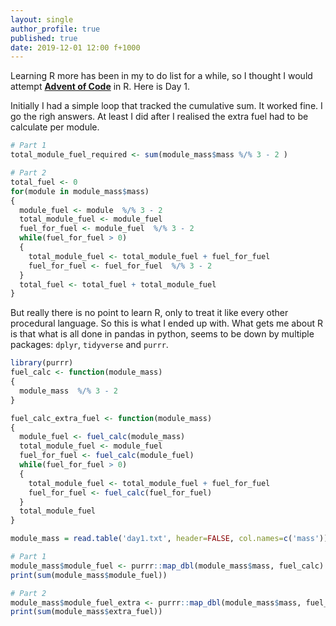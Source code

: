 ```yaml
---
layout: single
author_profile: true
published: true
date: 2019-12-01 12:00 f+1000
---
```


Learning R more has been in my to do list for a while, so I thought I would attempt __[Advent of Code](https://adventofcode.com/2019/about)__ in R. Here is Day 1.

Initially I had a simple loop that tracked the cumulative sum. It worked fine. I go the righ answers. At least I did after I realised the extra fuel had to be calculate per module.
```R 
# Part 1
total_module_fuel_required <- sum(module_mass$mass %/% 3 - 2 )

# Part 2
total_fuel <- 0
for(module in module_mass$mass)
{
  module_fuel <- module  %/% 3 - 2
  total_module_fuel <- module_fuel
  fuel_for_fuel <- module_fuel  %/% 3 - 2
  while(fuel_for_fuel > 0)
  {
    total_module_fuel <- total_module_fuel + fuel_for_fuel
    fuel_for_fuel <- fuel_for_fuel  %/% 3 - 2
  }
  total_fuel <- total_fuel + total_module_fuel
}
```

 But really there is no point to learn R, only to treat it like every other procedural language. So this is what I ended up with. What gets me about R is that what is all done in pandas in python, seems to be down by multiple packages: `dplyr`, `tidyverse` and `purrr`.
```R
library(purrr)
fuel_calc <- function(module_mass)
{
  module_mass  %/% 3 - 2 
}

fuel_calc_extra_fuel <- function(module_mass)
{
  module_fuel <- fuel_calc(module_mass) 
  total_module_fuel <- module_fuel
  fuel_for_fuel <- fuel_calc(module_fuel)
  while(fuel_for_fuel > 0)
  {
    total_module_fuel <- total_module_fuel + fuel_for_fuel
    fuel_for_fuel <- fuel_calc(fuel_for_fuel)
  }
  total_module_fuel
}

module_mass = read.table('day1.txt', header=FALSE, col.names=c('mass'))

# Part 1
module_mass$module_fuel <- purrr::map_dbl(module_mass$mass, fuel_calc)
print(sum(module_mass$module_fuel))

# Part 2
module_mass$module_fuel_extra <- purrr::map_dbl(module_mass$mass, fuel_calc_extra_fuel)
print(sum(module_mass$extra_fuel))
```
